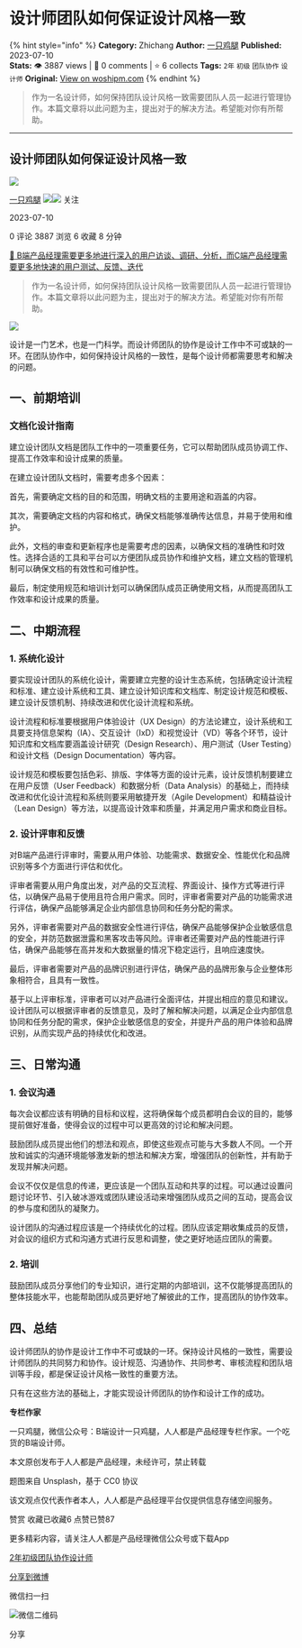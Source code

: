 # 设计师团队如何保证设计风格一致
{% hint style="info" %}
**Category:** Zhichang
**Author:** [一只鸡腿](https://www.woshipm.com/u/1259243)
**Published:** 2023-07-10  
**Stats:** 👁️ 3887 views | 💬 0 comments | ⭐ 6 collects
**Tags:** `2年` `初级` `团队协作` `设计师`
**Original:** [View on woshipm.com](https://www.woshipm.com/zhichang/5862801.html)
{% endhint %}
> 作为一名设计师，如何保持团队设计风格一致需要团队人员一起进行管理协作。本篇文章将以此问题为主，提出对于的解决方法。希望能对你有所帮助。

---

## 设计师团队如何保证设计风格一致

[![](https://static.woshipm.com/pmapp_avatar_20240225220809_1770.jpeg?imageView2/1/w/72/h/72/q/100)](https://www.woshipm.com/u/1259243)

[一只鸡腿](https://www.woshipm.com/u/1259243) ![](https://static.woshipm.com/tag/1121_1@2x.png)![](https://static.woshipm.com/tag/2105_1@2x.png) 关注

2023-07-10

0 评论 3887 浏览 6 收藏 8 分钟

[🔗 B端产品经理需要更多地进行深入的用户访谈、调研、分析，而C端产品经理需要更多地快速的用户测试、反馈、迭代](https://ke.qidianla.com/courses/bcpm)

> 作为一名设计师，如何保持团队设计风格一致需要团队人员一起进行管理协作。本篇文章将以此问题为主，提出对于的解决方法。希望能对你有所帮助。

![](https://image.woshipm.com/2023/04/14/70347794-da9e-11ed-aee8-00163e0b5ff3.png)

设计是一门艺术，也是一门科学。而设计师团队的协作是设计工作中不可或缺的一环。在团队协作中，如何保持设计风格的一致性，是每个设计师都需要思考和解决的问题。

## 一、前期培训

### 文档化设计指南

建立设计团队文档是团队工作中的一项重要任务，它可以帮助团队成员协调工作、提高工作效率和设计成果的质量。

在建立设计团队文档时，需要考虑多个因素：

首先，需要确定文档的目的和范围，明确文档的主要用途和涵盖的内容。

其次，需要确定文档的内容和格式，确保文档能够准确传达信息，并易于使用和维护。

此外，文档的审查和更新程序也是需要考虑的因素，以确保文档的准确性和时效性。选择合适的工具和平台可以方便团队成员协作和维护文档，建立文档的管理机制可以确保文档的有效性和可维护性。

最后，制定使用规范和培训计划可以确保团队成员正确使用文档，从而提高团队工作效率和设计成果的质量。

## 二、中期流程

### 1\. 系统化设计

要实现设计团队的系统化设计，需要建立完整的设计生态系统，包括确定设计流程和标准、建立设计系统和工具、建立设计知识库和文档库、制定设计规范和模板、建立设计反馈机制、持续改进和优化设计流程和系统。

设计流程和标准要根据用户体验设计（UX Design）的方法论建立，设计系统和工具要支持信息架构（IA）、交互设计（IxD）和视觉设计（VD）等各个环节，设计知识库和文档库要涵盖设计研究（Design Research）、用户测试（User Testing）和设计文档（Design Documentation）等内容。

设计规范和模板要包括色彩、排版、字体等方面的设计元素，设计反馈机制要建立在用户反馈（User Feedback）和数据分析（Data Analysis）的基础上，而持续改进和优化设计流程和系统则要采用敏捷开发（Agile Development）和精益设计（Lean Design）等方法，以提高设计效率和质量，并满足用户需求和商业目标。

### 2\. 设计评审和反馈

对B端产品进行评审时，需要从用户体验、功能需求、数据安全、性能优化和品牌识别等多个方面进行评估和优化。

评审者需要从用户角度出发，对产品的交互流程、界面设计、操作方式等进行评估，以确保产品易于使用且符合用户需求。同时，评审者需要对产品的功能需求进行评估，确保产品能够满足企业内部信息协同和任务分配的需求。

另外，评审者需要对产品的数据安全性进行评估，确保产品能够保护企业敏感信息的安全，并防范数据泄露和黑客攻击等风险。评审者还需要对产品的性能进行评估，确保产品能够在高并发和大数据量的情况下稳定运行，且响应速度快。

最后，评审者需要对产品的品牌识别进行评估，确保产品的品牌形象与企业整体形象相符合，且具有一致性。

基于以上评审标准，评审者可以对产品进行全面评估，并提出相应的意见和建议。设计团队可以根据评审者的反馈意见，及时了解和解决问题，以满足企业内部信息协同和任务分配的需求，保护企业敏感信息的安全，并提升产品的用户体验和品牌识别，从而实现产品的持续优化和改进。

## 三、日常沟通

### 1\. 会议沟通

每次会议都应该有明确的目标和议程，这将确保每个成员都明白会议的目的，能够提前做好准备，使得会议的过程中可以更高效的讨论和解决问题。

鼓励团队成员提出他们的想法和观点，即使这些观点可能与大多数人不同。一个开放和诚实的沟通环境能够激发新的想法和解决方案，增强团队的创新性，并有助于发现并解决问题。

会议不仅仅是信息的传递，更应该是一个团队互动和共享的过程。可以通过设置问题讨论环节、引入破冰游戏或团队建设活动来增强团队成员之间的互动，提高会议的参与度和团队的凝聚力。

设计团队的沟通过程应该是一个持续优化的过程。团队应该定期收集成员的反馈，对会议的组织方式和沟通方式进行反思和调整，使之更好地适应团队的需要。

### 2\. 培训

鼓励团队成员分享他们的专业知识，进行定期的内部培训，这不仅能够提高团队的整体技能水平，也能帮助团队成员更好地了解彼此的工作，提高团队的协作效率。

## 四、总结

设计师团队的协作是设计工作中不可或缺的一环。保持设计风格的一致性，需要设计师团队的共同努力和协作。设计规范、沟通协作、共同参考、审核流程和团队培训等手段，都是保证设计风格一致性的重要方法。

只有在这些方法的基础上，才能实现设计师团队的协作和设计工作的成功。

**专栏作家**

一只鸡腿，微信公众号：B端设计一只鸡腿，人人都是产品经理专栏作家。一个吃货的B端设计师。

本文原创发布于人人都是产品经理，未经许可，禁止转载

题图来自 Unsplash，基于 CC0 协议

该文观点仅代表作者本人，人人都是产品经理平台仅提供信息存储空间服务。

赞赏 收藏已收藏6 点赞已赞87

更多精彩内容，请关注人人都是产品经理微信公众号或下载App

[2年](https://www.woshipm.com/tag/2%e5%b9%b4)[初级](https://www.woshipm.com/tag/%e5%88%9d%e7%ba%a7)[团队协作](https://www.woshipm.com/tag/%e5%9b%a2%e9%98%9f%e5%8d%8f%e4%bd%9c)[设计师](https://www.woshipm.com/tag/%e8%ae%be%e8%ae%a1%e5%b8%88)

[分享到微博](https://service.weibo.com/share/share.php?appkey=2775287854&title=设计师团队如何保证设计风格一致&url=https://www.woshipm.com/zhichang/5862801.html&pic=https://image.woshipm.com/2023/04/14/70347794-da9e-11ed-aee8-00163e0b5ff3.png)

微信扫一扫

![微信二维码](https://api.pwmqr.com/qrcode/create/?url=https://www.woshipm.com/zhichang/5862801.html)

分享